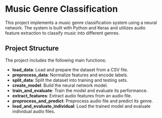# Music Genre Classification

This project implements a music genre classification system using a neural network. The system is built with Python and Keras and utilizes audio feature extraction to classify music into different genres.

## Project Structure

The project includes the following main functions:

- **load_data**: Load and prepare the dataset from a CSV file.
- **preprocess_data**: Normalize features and encode labels.
- **split_data**: Split the dataset into training and testing sets.
- **create_model**: Build the neural network model.
- **train_and_evaluate**: Train the model and evaluate its performance.
- **extract_features**: Extract audio features from an audio file.
- **preprocess_and_predict**: Preprocess audio file and predict its genre.
- **load_and_evaluate_individual**: Load the trained model and evaluate individual audio files.
